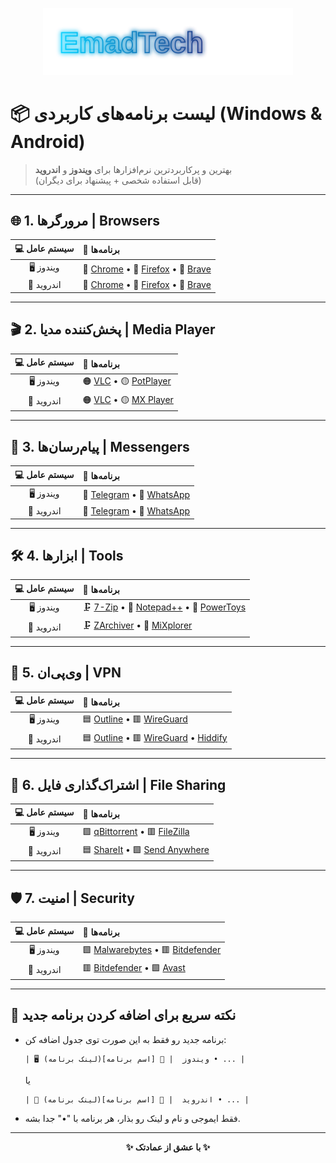 <p align="center">
  <img src="Assets/emadtech-neon.svg" width="400" />
</p>

# 📦 لیست برنامه‌های کاربردی (Windows & Android)

> بهترین و پرکاربردترین نرم‌افزارها برای **ویندوز** و **اندروید**  
> (قابل استفاده شخصی + پیشنهاد برای دیگران)  

---

## 🌐 1. مرورگرها | Browsers
| 💻 سیستم عامل | 🚀 برنامه‌ها |
|:--:|:--|
| 🖥️ ویندوز  | 🌈 [Chrome](https://www.google.com/chrome) • 🦊 [Firefox](https://www.mozilla.org/firefox) • 🦁 [Brave](https://brave.com) |
| 📱 اندروید  | 🌈 [Chrome](https://play.google.com/store/apps/details?id=com.android.chrome) • 🦊 [Firefox](https://play.google.com/store/apps/details?id=org.mozilla.firefox) • 🦁 [Brave](https://play.google.com/store/apps/details?id=com.brave.browser) |

---

## 🎬 2. پخش‌کننده مدیا | Media Player
| 💻 سیستم عامل | 🚀 برنامه‌ها |
|:--:|:--|
| 🖥️ ویندوز  | 🟠 [VLC](https://www.videolan.org/vlc/) • 🟡 [PotPlayer](https://potplayer.daum.net) |
| 📱 اندروید  | 🟠 [VLC](https://play.google.com/store/apps/details?id=org.videolan.vlc) • 🟡 [MX Player](https://play.google.com/store/apps/details?id=com.mxtech.videoplayer.ad) |

---

## 💬 3. پیام‌رسان‌ها | Messengers
| 💻 سیستم عامل | 🚀 برنامه‌ها |
|:--:|:--|
| 🖥️ ویندوز  | 💙 [Telegram](https://desktop.telegram.org) • 💚 [WhatsApp](https://www.whatsapp.com/download) |
| 📱 اندروید  | 💙 [Telegram](https://play.google.com/store/apps/details?id=org.telegram.messenger) • 💚 [WhatsApp](https://play.google.com/store/apps/details?id=com.whatsapp) |

---

## 🛠️ 4. ابزارها | Tools
| 💻 سیستم عامل | 🚀 برنامه‌ها |
|:--:|:--|
| 🖥️ ویندوز  | 🗜️ [7-Zip](https://www.7-zip.org) • 📝 [Notepad++](https://notepad-plus-plus.org) • 🧰 [PowerToys](https://github.com/microsoft/PowerToys) |
| 📱 اندروید  | 🗜️ [ZArchiver](https://play.google.com/store/apps/details?id=ru.zdevs.zarchiver) • 📁 [MiXplorer](https://mixplorer.com) |

---

## 🔐 5. وی‌پی‌ان | VPN
| 💻 سیستم عامل | 🚀 برنامه‌ها |
|:--:|:--|
| 🖥️ ویندوز  | 🟦 [Outline](https://getoutline.org) • 🟥 [WireGuard](https://www.wireguard.com) |
|  📱 اندروید  | 🟦 [Outline](https://play.google.com/store/apps/details?id=org.outline.android.client) • 🟥 [WireGuard](https://play.google.com/store/apps/details?id=com.wireguard.android) • [Hiddify](https://github.com/hiddify/hiddify-app/releases) |

---

## 📂 6. اشتراک‌گذاری فایل | File Sharing
| 💻 سیستم عامل | 🚀 برنامه‌ها |
|:--:|:--|
| 🖥️ ویندوز  | 🟪 [qBittorrent](https://www.qbittorrent.org) • 🟥 [FileZilla](https://filezilla-project.org) |
| 📱 اندروید  | 🟦 [ShareIt](https://play.google.com/store/apps/details?id=com.lenovo.anyshare.gps) • 🟩 [Send Anywhere](https://play.google.com/store/apps/details?id=com.estmob.android.sendanywhere) |

---

## 🛡️ 7. امنیت | Security
| 💻 سیستم عامل | 🚀 برنامه‌ها |
|:--:|:--|
| 🖥️ ویندوز  | 🟩 [Malwarebytes](https://www.malwarebytes.com) • 🟥 [Bitdefender](https://www.bitdefender.com) |
| 📱 اندروید  | 🟥 [Bitdefender](https://play.google.com/store/apps/details?id=com.bitdefender.security) • 🟩 [Avast](https://play.google.com/store/apps/details?id=com.avast.android.mobilesecurity) |

---

## 📌 نکته سریع برای اضافه کردن برنامه جدید

- برنامه جدید رو فقط به این صورت توی جدول اضافه کن:
  ```
  | 🖥️ ویندوز  | 🌟 [اسم برنامه](لینک برنامه) • ... |
  ```
  یا
  ```
  | 📱 اندروید  | 🌟 [اسم برنامه](لینک برنامه) • ... |
  ```
- فقط ایموجی و نام و لینک رو بذار، هر برنامه با "•" جدا بشه.

---

<p align="center">
  <b>✨ با عشق از عمادتک ✨</b>
</p>
